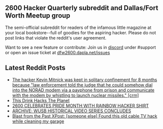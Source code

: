 ## 2600 Hacker Quarterly subreddit and Dallas/Fort Worth Meetup group
The semi-official subreddit for readers of the infamous little magazine at your local bookstore--full of goodies for the aspiring hacker. Please do not post links that violate the reddit's user agreement.

Want to see a new feature or contribute: 
Join us in [discord](https://dfw2600.dapla.net/chat) under #support or open an issue ticket at [dfw2600.dapla.net/issues](https://dfw2600.dapla.net/issues)

## Latest Reddit Posts
<!-- BLOG-POST-LIST:START -->
- [The hacker Kevin Mitnick was kept in solitary confinement for 8 months because "law enforcement told the judge that he could somehow dial into the NORAD modem via a payphone from prison and communicate with the modem by whistling to launch nuclear missiles." [crm]](https://www.reddit.com/r/2600/comments/13y8fdj/the_hacker_kevin_mitnick_was_kept_in_solitary/)
- [This Drink Hacks The Planet](https://www.reddit.com/r/2600/comments/13xwyht/this_drink_hacks_the_planet/)
- [2600 CELEBRATES PRIDE MONTH WITH RAINBOW HACKER SHIRT](https://2600.com/content/2600-celebrates-pride-month-rainbow-hacker-shirt)
- [ARCHIVE: WUSB HISTORICAL VIDEO SERIES CONCLUDES](https://2600.com/content/archive-wusb-historical-video-series-concludes)
- [Blast from the Past XPost: [someone else] Found this old cable TV hack while cleaning my garage](https://www.reddit.com/r/2600/comments/13x31uh/blast_from_the_past_xpost_someone_else_found_this/)
<!-- BLOG-POST-LIST:END -->
